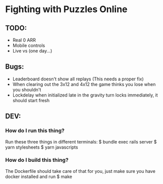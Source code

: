 # Fighting with Puzzles Online

## TODO:

 * Real 0 ARR
 * Mobile controls
 * Live vs (one day...)

## Bugs:

 * Leaderboard doesn't show all replays (This needs a proper fix)
 * When clearing out the 3x12 and 4x12 the game thinks you lose when you shouldn't
 * Lockdelay when initialized late in the gravity turn locks immediately, it
   should start fresh

## DEV:

### How do I run this thing?

Run these three things in different terminals:
$ bundle exec rails server
$ yarn stylesheets
$ yarn javascripts

### How do I build this thing?

The Dockerfile should take care of that for you, just make sure you have docker
installed and run
$ make
